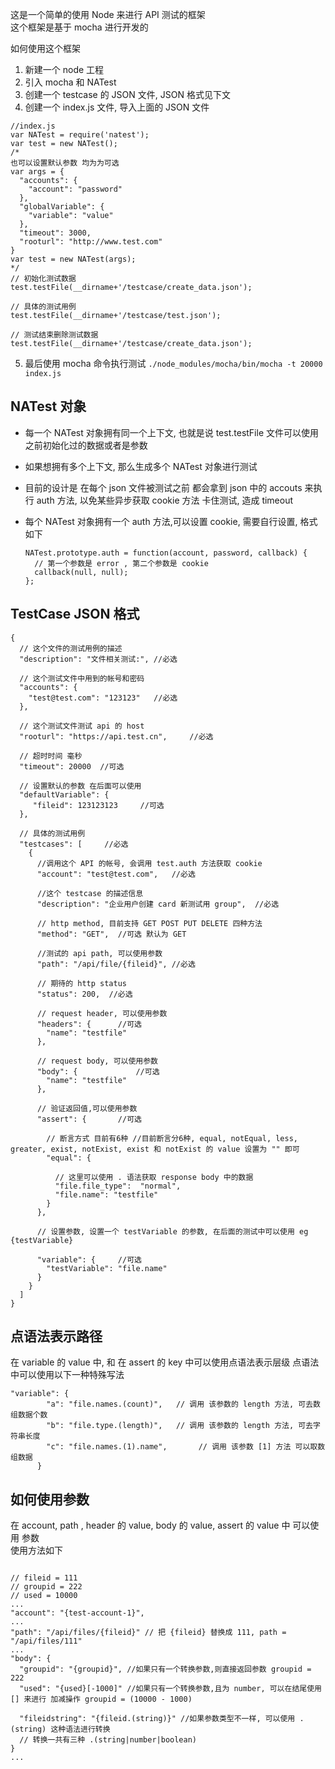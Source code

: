 这是一个简单的使用 Node 来进行 API 测试的框架  
这个框架是基于 mocha 进行开发的

如何使用这个框架

1. 新建一个 node 工程
2. 引入 mocha 和 NATest
3. 创建一个 testcase 的 JSON 文件, JSON 格式见下文
4. 创建一个 index.js 文件, 导入上面的 JSON 文件

  ~~~
  //index.js
  var NATest = require('natest');
  var test = new NATest();
  /*
  也可以设置默认参数 均为为可选
  var args = {
    "accounts": {
      "account": "password"
    },
    "globalVariable": {
      "variable": "value"
    },
    "timeout": 3000,
    "rooturl": "http://www.test.com"
  }
  var test = new NATest(args);
  */
  // 初始化测试数据
  test.testFile(__dirname+'/testcase/create_data.json');

  // 具体的测试用例
  test.testFile(__dirname+'/testcase/test.json');

  // 测试结束删除测试数据
  test.testFile(__dirname+'/testcase/create_data.json');

  ~~~

5. 最后使用 mocha 命令执行测试 `./node_modules/mocha/bin/mocha -t 20000 index.js`

## NATest 对象
* 每一个 NATest 对象拥有同一个上下文, 也就是说 test.testFile 文件可以使用之前初始化过的数据或者是参数  
* 如果想拥有多个上下文, 那么生成多个 NATest 对象进行测试  
* 目前的设计是 在每个 json 文件被测试之前 都会拿到 json 中的 accouts 来执行 auth 方法, 以免某些异步获取 cookie 方法 卡住测试, 造成 timeout
* 每个 NATest 对象拥有一个 auth 方法,可以设置 cookie, 需要自行设置, 格式如下

  ~~~
  NATest.prototype.auth = function(account, password, callback) {
    // 第一个参数是 error , 第二个参数是 cookie
    callback(null, null);
  };
  ~~~
  
## TestCase JSON 格式

~~~
{
  // 这个文件的测试用例的描述	
  "description": "文件相关测试:", //必选
  
  // 这个测试文件中用到的帐号和密码  
  "accounts": {
    "test@test.com": "123123"   //必选  
  },
  
  // 这个测试文件测试 api 的 host
  "rooturl": "https://api.test.cn", 	//必选
  
  // 超时时间 毫秒
  "timeout": 20000  //可选

  // 设置默认的参数 在后面可以使用 
  "defaultVariable": {
  	 "fileid": 123123123     //可选
  },
  
  // 具体的测试用例
  "testcases": [     //必选
    {
      //调用这个 API 的帐号, 会调用 test.auth 方法获取 cookie
      "account": "test@test.com", 	//必选
      
      //这个 testcase 的描述信息       
      "description": "企业用户创建 card 新测试用 group",  //必选
       
      // http method, 目前支持 GET POST PUT DELETE 四种方法
      "method": "GET",  //可选 默认为 GET
      
      //测试的 api path, 可以使用参数 		
      "path": "/api/file/{fileid}", //必选
      
      // 期待的 http status		
      "status": 200,  //必选
      
      // request header, 可以使用参数 
      "headers": {    	//可选
        "name": "testfile"  
      },
      
      // request body, 可以使用参数 
      "body": {    			//可选
        "name": "testfile"  
      },
      
      // 验证返回值,可以使用参数
      "assert": {       //可选

        // 断言方式 目前有6种 //目前断言分6种, equal, notEqual, less, greater, exist, notExist, exist 和 notExist 的 value 设置为 "" 即可
        "equal": {
        
          // 这里可以使用 . 语法获取 response body 中的数据     
          "file.file_type":  "normal",
          "file.name": "testfile"
        }
      },
      
      // 设置参数, 设置一个 testVariable 的参数, 在后面的测试中可以使用 eg {testVariable}

      "variable": {     //可选
        "testVariable": "file.name"
      }
    }
  ]
}

~~~
  
## 点语法表示路径
在 variable 的 value 中, 和 在 assert 的 key 中可以使用点语法表示层级
点语法中可以使用以下一种特殊写法

~~~
"variable": {
        "a": "file.names.(count)",   // 调用 该参数的 length 方法, 可去数组数据个数
        "b": "file.type.(length)",   // 调用 该参数的 length 方法, 可去字符串长度
        "c": "file.names.(1).name",       // 调用 该参数 [1] 方法 可以取数组数据
      }
~~~

## 如何使用参数
在 account, path , header 的 value, body 的 value, assert 的 value 中 可以使用 参数  
使用方法如下

~~~

// fileid = 111
// groupid = 222
// used = 10000
...
"account": "{test-account-1}",
...
"path": "/api/files/{fileid}" // 把 {fileid} 替换成 111, path = "/api/files/111"
...
"body": {
  "groupid": "{groupid}", //如果只有一个转换参数,则直接返回参数 groupid = 222
  "used": "{used}[-1000]" //如果只有一个转换参数,且为 number, 可以在结尾使用 [] 来进行 加减操作 groupid = (10000 - 1000)

  "fileidstring": "{fileid.(string)}" //如果参数类型不一样, 可以使用 .(string) 这种语法进行转换
  // 转换一共有三种 .(string|number|boolean)
}
...
~~~



